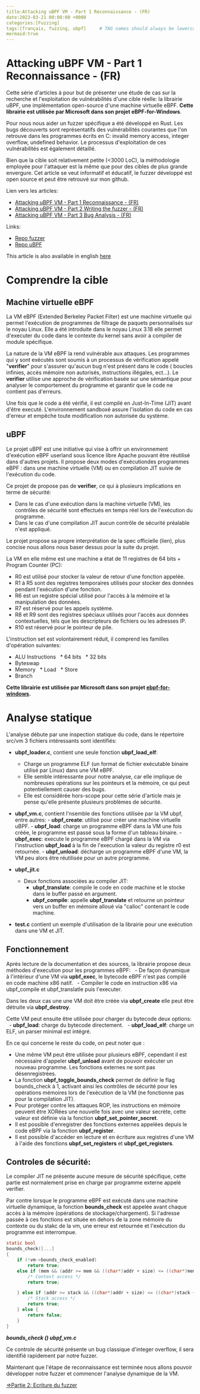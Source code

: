 ```yaml
---
title:Attacking uBPF VM - Part 1 Reconnaissance - (FR)
date:2023-03-21 00:00:00 +0000
categories:[Fuzzing]
tags:[français, fuzzing, ubpf]     # TAG names should always be lowercase
mermaid:true
---
```

# Attacking uBPF VM - Part 1 Reconnaissance - (FR)

Cette série d'articles à pour but de présenter une étude de cas sur la recherche et l'exploitation de vulnérabilités d'une cible réelle: la librairie uBPF, une implémentation open-source d'une machine virtuelle eBPF. __Cette librairie est utilisée par Microsoft dans son projet eBPF-for-Windows__.

Pour nous nous aider un fuzzer spécifique a été développé en Rust. Les bugs découverts sont représentatifs des vulnérabilités courantes que l'on retrouve dans les programmes écrits en C: invalid memory access, integer overflow, undefined behavior. Le processus d'exploitation de ces vulnérabilités est également détaillé.

Bien que la cible soit relativement petite (<3000 LoC), la méthodologie employée pour l'attaquer est la même que pour des cibles de plus grande envergure.  Cet article se veut informatif et éducatif, le fuzzer développé est open source et peut être retrouvé sur mon github.

Lien vers les articles:
- [Attacking uBPF VM - Part 1 Reconnaissance - (FR)](https://joachimff.github.io/posts/2023-03-21-Attacking-uBPF-VM-Part-1-Reconnaissance-(FR)/)
- [Attacking uBPF VM - Part 2 Writing the fuzzer - (FR)](https://joachimff.github.io/posts/2023-03-21-Attacking-uBPF-VM-Part-2-Writing-the-fuzzer-(FR)/)
- [Attacking uBPF VM - Part 3 Bug Analysis - (FR)](https://joachimff.github.io/posts/2023-03-21-Attacking-uBPF-VM-Part-3-Bug-Analysis-(FR)/)

Links:
- [Repo fuzzer](https://github.com/joachimff/eBPF-fuzzer)
- [Repo uBPF](https://github.com/iovisor/ubpf)

This article is also available in english  [here](https://joachimff.github.io/posts/2023-03-22-Attacking-uBPF-VM-Part-1-Reconnaissance-(EN)/)


# Comprendre la cible
## Machine virtuelle eBPF 

La VM eBPF (Extended Berkeley Packet Filter) est une machine virtuelle qui permet l'exécution de programmes de filtrage de paquets personnalisés sur le noyau Linux. Elle a été introduite dans le noyau Linux 3.18 elle permet d'executer du code dans le contexte du kernel sans avoir a compiler de module spécifique.

La nature de la VM eBPF la rend vulnérable aux attaques. Les programmes qui y sont exécutés sont soumis à un processus de vérification appelé "**verifier**" pour s'assurer qu'aucun bug n'est présent dans le code ( boucles infinies, accès mémoire non autorisés, instructions illégales, ect...). Le **verifier** utilise une approche de vérification basée sur une sémantique pour analyser le comportement du programme et garantir que le code ne contient pas d'erreurs.

Une fois que le code a été vérifié, il est compilé en Just-In-Time (JIT) avant d'être executé. L'environnement sandboxé assure l'isolation du code en cas d'erreur et empêche toute modification non autorisée du système.

## uBPF

Le projet uBPF est une initiative qui vise à offrir un environnement d'exécution eBPF userland sous licence libre Apache pouvant être réutilisé dans d'autres projets. Il propose deux modes d'exécutiondes programmes eBPF : dans une machine virtuelle (VM) ou en compilation JIT suivie de l'exécution du code. 

Ce projet de propose pas de __verifier__, ce qui à plusieurs implications en terme de sécurité: 
- Dans le cas d'une exécution dans la machine virtuelle (VM), les contrôles de sécurité sont effectués en temps réel lors de l'exécution du programme.  
- Dans le cas d'une compilation JIT aucun contrôle de sécurité préalable n'est appliqué. 

Le projet propose sa propre interprétation de la spec officielle (lien), plus concise nous allons nous baser dessus pour la suite du projet.

La VM en elle même est une machine a état de 11 registres de 64 bits + Program Counter (PC):
-   R0 est utilisé pour stocker la valeur de retour d'une fonction appelée.
-   R1 à R5 sont des registres temporaires utilisés pour stocker des données pendant l'exécution d'une fonction.
-   R6 est un registre spécial utilisé pour l'accès à la mémoire et la manipulation des données.
-   R7 est réservé pour les appels système.
-   R8 et R9 sont des registres spéciaux utilisés pour l'accès aux données contextuelles, tels que les descripteurs de fichiers ou les adresses IP.
-   R10 est réservé pour le pointeur de pile.

L'instruction set est volontairement réduit, il comprend les familles d'opération suivantes:
* ALU Instructions
  * 64 bits
  * 32 bits
* Byteswap
* Memory
  * Load
  * Store
* Branch

__Cette librairie est utilisée par Microsoft dans son projet [ebpf-for-windows](https://github.com/microsoft/ebpf-for-windows).__

# Analyse statique

L'analyse débute par une inspection statique du code, dans le répertoire src/vm 3 fichiers intéressants sont identifiés:

- __ubpf_loader.c__, contient une seule fonction **ubpf_load_elf**: 
	- Charge un programme ELF (un format de fichier exécutable binaire utilisé par Linux) dans une VM eBPF. 
	- Elle semble intéressante pour notre analyse, car elle implique de nombreuses opérations sur les pointeurs et la mémoire, ce qui peut potentiellement causer des bugs. 
	- Elle est considérée hors-scope pour cette série d'article mais je pense qu'elle présente plusieurs problèmes de sécurité.

- __ubpf_vm.c__, contient l'nsemble des fonctions utilisée par la VM ubpf, entre autres:
		- __ubpf_create__: utilisé pour créer une machine virtuelle uBPF.
		- __ubpf_load__: charge un programme eBPF dans la VM une fois créée, le programme est passé sous la forme d'un tableau binaire.
		- __ubpf_exec__: execute le programme eBPF chargé dans la VM via l'instruction __ubpf_load__ à la fin de l'execution la valeur du registre r0 est retournée.
		- __ubpf_unload__: décharge un programme eBPF d'une VM, la VM peu alors être réutilisée pour un autre prorgramme.

- __ubpf_jit.c__
	- Deux fonctions associées au compiler JIT:
		- __ubpf_translate__:  compile le code en code machine et le stocke dans le buffer passé en argument.
		- __ubpf_compile__: appelle **ubpf_translate** et retourne un pointeur vers un buffer en mémoire alloué via "calloc" contenant le code machine.
- __test.c__ contient un exemple d'utilisation de la librairie pour une exécution dans une VM et JIT.

## Fonctionnement

Après lecture de la documentation et des sources, la librairie propose deux méthodes d'execution pour les programmes eBPF:
  - De façon dynamique à l'intérieur d'une VM via __upbf_exec__, le bytecode eBPF n'est pas compilé en code machine x86 natif.
  - Compiler le code en instruction x86  via ubpf_compile et ubpf_translatle puis l'executer.

Dans les deux cas une une VM doit être créée via __ubpf_create__ elle peut être détruite via __ubpf_destroy__.

Cette VM peut ensuite être utilisée pour charger du bytecode deux options:
  - __ubpf_load__: charge du bytecode directement.
  - __ubpf_load_elf__: charge un ELF, un parser minimal est intégré.

En ce qui concerne le reste du code, on peut noter que :
-   Une même VM peut être utilisée pour plusieurs eBPF, cependant il est nécessaire d'appeler **ubpf_unload** avant de pouvoir exécuter un nouveau programme. Les fonctions externes ne sont pas désenregistrées.
-   La fonction **ubpf_toggle_bounds_check** permet de définir le flag bounds_check à 1, activant ainsi les contrôles de sécurité pour les opérations mémoires lors de l'exécution de la VM (ne fonctionne pas pour la compilation JIT).
-   Pour protéger contre les attaques ROP, les instructions en mémoire peuvent être XORées une nouvelle fois avec une valeur secrète, cette valeur est définie via la fonction **ubpf_set_pointer_secret**.
-   Il est possible d'enregistrer des fonctions externes appelées depuis le code eBPF via la fonction **ubpf_register**.
-   Il est possible d'accéder en lecture et en écriture aux registres d'une VM à l'aide des fonctions **ubpf_set_registers** et **ubpf_get_registers**.

## Controles de sécurité:

Le compiler JIT ne présente aucune mesure de sécurité spécifique, cette partie est normalement prise en charge par programme externe appelé verifier.

Par contre lorsque le programme eBPF est exécuté dans une machine virtuelle dynamique, la fonction **bounds_check** est appelée avant chaque accès à la mémoire (opérations de stockage/chargement). Si l'adresse passée à ces fonctions est située en dehors de la zone mémoire du contexte ou du stakc de la vm, une erreur est retournée et l'exécution du programme est interrompue.

```c
static bool
bounds_check([...]
{
    if (!vm->bounds_check_enabled)
        return true;
    else if (mem && (addr >= mem && ((char*)addr + size) <= ((char*)mem + mem_len))) {
        /* Context access */
        return true;

    } else if (addr >= stack && ((char*)addr + size) <= ((char*)stack + UBPF_STACK_SIZE)) {
        /* Stack access */
        return true;
    } else {
        return false;
    }
}
```
___bounds_check () ubpf_vm.c___

Ce controle de sécurité présente un bug classique d'integer overflow, il sera identifié rapidement par notre fuzzer.

Maintenant que l'étape de reconnaissance est terminée nous allons pouvoir développer notre fuzzer et commencer l'analyse dynamique de la VM.

[=>Partie 2: Ecriture du fuzzer](https://joachimff.github.io/posts/2023-03-21-Attacking-uBPF-VM-Part-2-Writing-the-fuzzer-(FR)/)
